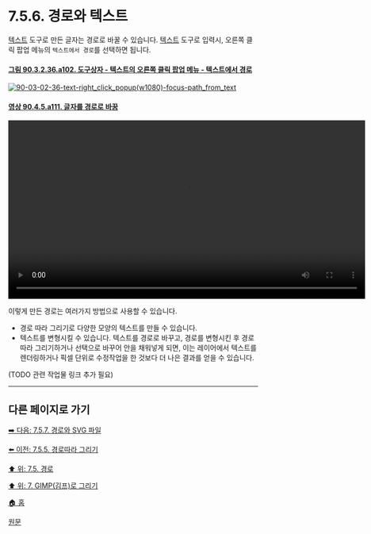 # 7.5.6. 경로와 텍스트
[텍스트](./14-05-06-00-text.md) 도구로 만든 글자는 경로로 바꿀 수 있습니다. [텍스트](./14-05-06-00-text.md) 도구로 입력시, 오른쪽 클릭 팝업 메뉴의 `텍스트에서 경로`를 선택하면 됩니다.

#### [그림 90.3.2.36.a102. 도구상자 - 텍스트의 오른쪽 클릭 팝업 메뉴 - 텍스트에서 경로](https://wonder13662.github.io/gimp/2.10.36_ko/90-03-02-tool_iconx-36-text.html#%EA%B7%B8%EB%A6%BC-903236a102-%EB%8F%84%EA%B5%AC%EC%83%81%EC%9E%90---%ED%85%8D%EC%8A%A4%ED%8A%B8%EC%9D%98-%EC%98%A4%EB%A5%B8%EC%AA%BD-%ED%81%B4%EB%A6%AD-%ED%8C%9D%EC%97%85-%EB%A9%94%EB%89%B4---%ED%85%8D%EC%8A%A4%ED%8A%B8%EC%97%90%EC%84%9C-%EA%B2%BD%EB%A1%9C)
[![90-03-02-36-text-right_click_popup(w1080)-focus-path_from_text](https://github.com/wonder13662/gimp/assets/15767104/e568f659-779c-41c7-9210-3d6f3e0abe91)](https://wonder13662.github.io/gimp/2.10.36_ko/90-03-02-tool_iconx-36-text.html#%EA%B7%B8%EB%A6%BC-903236a102-%EB%8F%84%EA%B5%AC%EC%83%81%EC%9E%90---%ED%85%8D%EC%8A%A4%ED%8A%B8%EC%9D%98-%EC%98%A4%EB%A5%B8%EC%AA%BD-%ED%81%B4%EB%A6%AD-%ED%8C%9D%EC%97%85-%EB%A9%94%EB%89%B4---%ED%85%8D%EC%8A%A4%ED%8A%B8%EC%97%90%EC%84%9C-%EA%B2%BD%EB%A1%9C)

#### [영상 90.4.5.a111. 글자를 경로로 바꿈](https://wonder13662.github.io/gimp/2.10.36_ko/90-04-05-paths.html#%EC%98%81%EC%83%81-9045a111-%EA%B8%80%EC%9E%90%EB%A5%BC-%EA%B2%BD%EB%A1%9C%EB%A1%9C-%EB%B0%94%EA%BF%88)
<video controls="controls" width="720" src="https://github.com/wonder13662/gimp/assets/15767104/a990f9d9-6d50-48c3-87de-124661170a9e"></video>

이렇게 만든 경로는 여러가지 방법으로 사용할 수 있습니다.

- 경로 따라 그리기로 다양한 모양의 텍스트를 만들 수 있습니다.
- 텍스트를 변형시킬 수 있습니다. 텍스트를 경로로 바꾸고, 경로를 변형시킨 후 경로 따라 그리기하거나 선택으로 바꾸어 안을 채워넣게 되면, 이는 레이어에서 텍스트를 렌더링하거나 픽셀 단위로 수정작업을 한 것보다 더 나은 결과를 얻을 수 있습니다.

(TODO 관련 작업물 링크 추가 필요)

***

## 다른 페이지로 가기
[➡️ 다음: 7.5.7. 경로와 SVG 파일](./07-05-07-paths-and-svg-files.md)

[⬅️ 이전: 7.5.5. 경로따라 그리기](./07-05-05-stroking-a-path.md)

[⬆️ 위: 7.5. 경로](./07-05-00-paths.md)

[⬆️ 위: 7. GIMP(김프)로 그리기](./07-00-painting-with-gimp.md)

[🏠 홈](./00-home.md)

[원문](https://docs.gimp.org/2.10/ko/gimp-using-paths-and-text.html)
